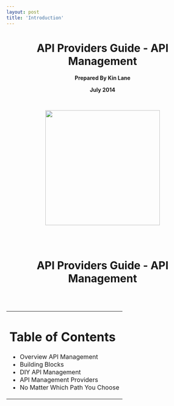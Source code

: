 ```yaml
---
layout: post
title: 'Introduction'
---
```

<h1 style="text-align: center;">API Providers Guide - API Management</h1>
<p style="text-align: center;"><strong>Prepared By Kin Lane</strong></p>
<p style="text-align: center;"><strong>July 2014</strong></p>
<p style="text-align: center;"><strong><br /></strong></p>
<p style="text-align: center; page-break-after: always;"><img src="https://s3.amazonaws.com/kinlane-productions/api-evangelist/services/api-management.png" alt="" width="300" /></p>
<p><br /><br /></p>
<h1 style="text-align: center;">API Providers Guide - API Management</h1>
<p><br /><br /></p>
<table cellspacing="5" cellpadding="5" width="50%" align="center">
<tbody>
<tr>
<td align="left">
<h1>Table of Contents</h1>
<ul class="mainlist">
<li>Overview API Management</li>
<li>Building Blocks</li>
<li>DIY API Management</li>
<li>API Management Providers</li>
<li>No Matter Which Path You Choose</li>
</ul>
</td>
</tr>
</tbody>
</table>
<p><br /><br /></p>
<p><br /><br /></p>